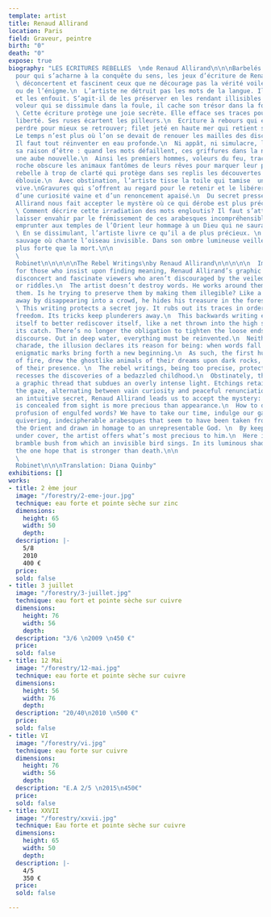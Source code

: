 ```yaml
---
template: artist
title: Renaud Allirand
location: Paris
field: Graveur, peintre
birth: "0"
death: "0"
expose: true
biography: "LES ECRITURES REBELLES  \nde Renaud Allirand\n\n\nBarbelés infranchissables
  pour qui s’acharne à la conquête du sens, les jeux d’écriture de Renaud Allirand
  \ déconcertent et fascinent ceux que ne décourage pas la vérité voilée du poème
  ou de l’énigme.\n  L’artiste ne détruit pas les mots de la langue. Il les contourne
  et les enfouit. S’agit-il de les préserver en les rendant illisibles ? Comme un
  voleur qui se dissimule dans la foule, il cache son trésor dans la forêt des signes.\n
  \ Cette écriture protège une joie secrète. Elle efface ses traces pour sauver sa
  liberté. Ses ruses écartent les pilleurs.\n  Ecriture à rebours qui exulte de se
  perdre pour mieux se retrouver; filet jeté en haute mer qui retient sa capture.
  Le temps n’est plus où l’on se devait de renouer les mailles des discours galvaudés.
  Il faut tout réinventer en eau profonde.\n  Ni appât, ni simulacre, le leurre proclame
  sa raison d’être : quand les mots défaillent, ces griffures dans la nuit creusent
  une aube nouvelle.\n  Ainsi les premiers hommes, voleurs du feu, traçaient sur la
  roche obscure les animaux fantômes de leurs rêves pour marquer leur passage.\n  Ecriture
  rebelle à trop de clarté qui protège dans ses replis les découvertes de l’enfance
  éblouie.\n  Avec obstination, l’artiste tisse la toile qui tamise  une lumière trop
  vive.\nGravures qui s’offrent au regard pour le retenir et le libérer; alternance
  d’une curiosité vaine et d’un renoncement apaisé.\n  Du secret pressenti, Renaud
  Allirand nous fait accepter le mystère où ce qui dérobe est plus précieux que l’apparence.\n
  \ Comment décrire cette irradiation des mots engloutis? Il faut s’attarder et se
  laisser envahir par le frémissement de ces arabesques incompréhensibles qui semblent
  emprunter aux temples de l’Orient leur hommage à un Dieu qui ne saurait être représenté.\n
  \ En se dissimulant, l’artiste livre ce qu’il a de plus précieux. \n  Voici le roncier
  sauvage où chante l’oiseau invisible. Dans son ombre lumineuse veille l’espérance
  plus forte que la mort.\n\n                                                                                  \n
  \                                                                          Jacques
  Robinet\n\n\n\n\nThe Rebel Writings\nby Renaud Allirand\n\n\n\n\n  Impenetrable
  for those who insist upon finding meaning, Renaud Allirand’s graphic writings both
  disconcert and fascinate viewers who aren’t discouraged by the veiled truth of poems
  or riddles.\n  The artist doesn’t destroy words. He works around them and buries
  them. Is he trying to preserve them by making them illegible? Like a thief who gets
  away by disappearing into a crowd, he hides his treasure in the forest of signs.\n
  \ This writing protects a secret joy. It rubs out its traces in order to save its
  freedom. Its tricks keep plunderers away.\n  This backwards writing exults in losing
  itself to better rediscover itself, like a net thrown into the high seas that retains
  its catch. There’s no longer the obligation to tighten the loose ends of clichéd
  discourse. Out in deep water, everything must be reinvented.\n  Neither bate nor
  charade, the illusion declares its reason for being: when words fall short, these
  enigmatic marks bring forth a new beginning.\n  As such, the first humans, pillagers
  of fire, drew the ghostlike animals of their dreams upon dark rocks, leaving a trace
  of their presence. \n  The rebel writings, being too precise, protect within their
  recesses the discoveries of a bedazzled childhood.\n  Obstinately, the artist spins
  a graphic thread that subdues an overly intense light. Etchings retain and liberate
  the gaze, alternating between vain curiosity and peaceful renunciation.\n  Out of
  an intuitive secret, Renaud Allirand leads us to accept the mystery: that which
  is concealed from sight is more precious than appearance.\n  How to describe this
  profusion of engulfed words? We have to take our time, indulge our gaze in these
  quivering, indecipherable arabesques that seem to have been taken from temples of
  the Orient and drawn in homage to an unrepresentable God. \n  By keeping himself
  under cover, the artist offers what’s most precious to him.\n  Here is the wild
  bramble bush from which an invisible bird sings. In its luminous shadow there lingers
  the one hope that is stronger than death.\n\n                                                                                  \n
  \                                                                          Jacques
  Robinet\n\n\nTranslation: Diana Quinby"
exhibitions: []
works:
- title: 2 ème jour
  image: "/forestry/2-eme-jour.jpg"
  technique: eau forte et pointe sèche sur zinc
  dimensions:
    height: 65
    width: 50
    depth: 
  description: |-
    5/8
    2010
    400 €
  price: 
  sold: false
- title: 3 juillet
  image: "/forestry/3-juillet.jpg"
  technique: eau fort et pointe sèche sur cuivre
  dimensions:
    height: 76
    width: 56
    depth: 
  description: "3/6 \n2009 \n450 €"
  price: 
  sold: false
- title: 12 Mai
  image: "/forestry/12-mai.jpg"
  technique: eau forte et pointe sèche sur cuivre
  dimensions:
    height: 56
    width: 76
    depth: 
  description: "20/40\n2010 \n500 €"
  price: 
  sold: false
- title: VI
  image: "/forestry/vi.jpg"
  technique: eau forte sur cuivre
  dimensions:
    height: 76
    width: 56
    depth: 
  description: "E.A 2/5 \n2015\n450€"
  price: 
  sold: false
- title: XXVII
  image: "/forestry/xxvii.jpg"
  technique: Eau forte et pointe sèche sur cuivre
  dimensions:
    height: 65
    width: 50
    depth: 
  description: |-
    4/5
    350 €
  price: 
  sold: false

---
```

